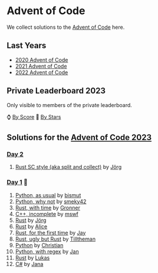 # Advent of Code

We collect solutions to the [Advent of Code](https://adventofcode.com/) here.

## Last Years

- [2020 Advent of Code](2020.md)
- [2021 Advent of Code](2021.md)
- [2022 Advent of Code](2022.md)

## Private Leaderboard 2023

Only visible to members of the private leaderboard.

⌚ [By Score](https://adventofcode.com/2023/leaderboard/private/view/635843?order=local_score)
🌟 [By Stars](https://adventofcode.com/2023/leaderboard/private/view/635843?order=stars)

## Solutions for the [Advent of Code 2023](https://adventofcode.com/2023)

### [Day 2](https://adventofcode.com/2023/day/2)

1. [Rust SC style (aka split and collect)](https://github.com/jgpr-code/aoc/blob/main/2023/rust/src/day02/mod.rs) by [Jörg]

### [Day 1](https://adventofcode.com/2023/day/1) 🧝

1. [Python, as usual](https://github.com/bismuts-werkeleien/AoC_2023/blob/master/day01/day01.py) by [bismut]
2. [Python, why not](https://github.com/smeky42/adventOfCode2023/blob/main/day01/day01.py) by [smeky42]
3. [Rust, with time](https://github.com/Gronner/aoc-2023/blob/main/src/day1/mod.rs) by [Gronner]
4. [C++, incomplete](https://github.com/Duthlet/Advent-of-Code-2023/blob/master/day_01/main.cpp) by [mswf]
5. [Rust](https://github.com/jgpr-code/aoc/blob/main/2023/rust/src/day01/mod.rs) by [Jörg]
6. [Rust](https://github.com/MP-StefanKraus/aoc-2023/blob/main/src/01/main.rs) by [Alice]
7. [Rust, for the first time](https://github.com/Scyak/aoc-2023/blob/main/src/day01/mod.rs) by [Jay]
8. [Rust, ugly but Rust](https://github.com/Tilltheman/AoC23/blob/main/src/one/mod.rs) by [Tilltheman]
9. [Python](https://github.com/HoffmannChristian/adventofcode/blob/main/2023/advent_of_code_2023.ipynb) by [Christian]
10. [Python, with regex](https://github.com/JanUrf/AoC_2023/blob/master/day1/trebuchet.py) by [Jan]
11. [Rust](https://code.methodpark.de/lsbn/aoc23/-/blob/master/day1.rs) by [Lukas]
12. [C#](https://github.com/jana-tuerlich/AoC23/blob/main/AdventOfCode%201/Program.cs) by [Jana]

[Alice]: https://github.com/MP-StefanKraus
[bismut]: https://github.com/bismuts-werkeleien
[Christian]: https://github.com/HoffmannChristian
[Gronner]: https://github.com/Gronner
[Jan]: https://github.com/JanUrf
[Jay]: https://github.com/Scyak
[Jörg]: https://github.com/jgpr-code/
[mswf]: https://github.com/Duthlet/Advent-of-Code-2023
[smeky42]: https://github.com/smeky42/
[Tilltheman]: https://github.com/Tilltheman
[Lukas]: https://github.com/k00mi
[Jana]: https://github.com/jana-tuerlich
